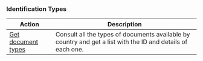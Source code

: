 ### Identification Types

|Action|Description|
|---|---|
|[Get document types](https://www.mercadopago[FAKER][URL][DOMAIN]/developers/en/reference/identification_types/_identification_types/get)|Consult all the types of documents available by country and get a list with the ID and details of each one.|
